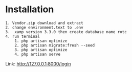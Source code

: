 # Installation
    1. Vendor.zip download and extract
    2. change environment.text to .env
    3.  xamp version 3.3.0 then create database name rotc
    4. run terminal
        1. php artisan optimize
        2. php artisan migrate:fresh --seed
        3. php artisan optimize
        4. php artisan serve 

Link: http://127.0.0.1:8000/login

